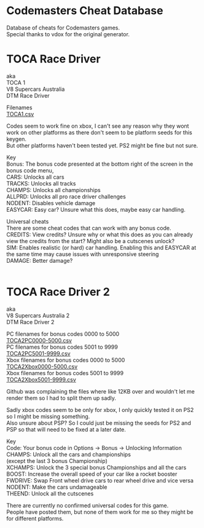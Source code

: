 # Codemasters Cheat Database

Database of cheats for Codemasters games.  
Special thanks to vdox for the original generator.

# TOCA Race Driver

aka  
TOCA 1  
V8 Supercars Australia  
DTM Race Driver

Filenames  
[TOCA1.csv](https://github.com/MobCat/Codemasters-Cheat-Database/blob/main/TOCA1.csv)

Codes seem to work fine on xbox, I can't see any reason why they wont work on other platforms as there don't seem to be platform seeds for this keygen.  
But other platforms haven't been tested yet. PS2 might be fine but not sure.

Key  
Bonus: The bonus code presented at the bottom right of the screen in the bonus code menu,  
CARS: Unlocks all cars  
TRACKS: Unlocks all tracks  
CHAMPS: Unlocks all championships  
ALLPRD: Unlocks all pro race driver challenges  
NODENT: Disables vehicle damage  
EASYCAR: Easy car? Unsure what this does, maybe easy car handling.

Universal cheats  
There are some cheat codes that can work with any bonus code.  
CREDITS: View credits? Unsure why or what this does as you can already view the credits from the start? Might also be a cutscenes unlock?  
SIM: Enables realistic (or hard) car handling. Enabling this and EASYCAR at the same time may cause issues with unresponsive steering  
DAMAGE: Better damage?  
 

# TOCA Race Driver 2

aka  
V8 Supercars Australia 2  
DTM Race Driver 2

PC filenames for bonus codes 0000 to 5000  
[TOCA2PC0000-5000.csv](https://github.com/MobCat/Codemasters-Cheat-Database/blob/main/TOCA2PC0000-5000.csv)  
PC filenames for bonus codes 5001 to 9999  
[TOCA2PC5001-9999.csv](https://github.com/MobCat/Codemasters-Cheat-Database/blob/main/TOCA2PC5001-9999.csv)  
Xbox filenames for bonus codes 0000 to 5000  
[TOCA2Xbox0000-5000.csv](https://github.com/MobCat/Codemasters-Cheat-Database/blob/main/TOCA2Xbox0000-5000.csv)  
Xbox filenames for bonus codes 5001 to 9999  
[TOCA2Xbox5001-9999.csv](https://github.com/MobCat/Codemasters-Cheat-Database/blob/main/TOCA2Xbox5001-9999.csv)

Github was complaining the files where like 12KB over and wouldn't let me render them so I had to split them up sadly.

Sadly xbox codes seem to be only for xbox, I only quickly tested it on PS2 so I might be missing something.  
Also unsure about PSP? So I could just be missing the seeds for PS2 and PSP so that will need to be fixed at a later date.

Key  
Code: Your bonus code in Options -> Bonus -> Unlocking Information  
CHAMPS: Unlock all the cars and championships  
(except the last 3 bonus Championship)  
XCHAMPS: Unlock the 3 special bonus Championships and all the cars  
BOOST: Increase the overall speed of your car like a rocket booster  
FWDRIVE: Swap Front wheel drive cars to rear wheel drive and vice versa  
NODENT: Make the cars undamageable  
THEEND: Unlock all the cutscenes

There are currently no confirmed universal codes for this game.  
People have posted them, but none of them work for me so they might be for different platforms.
